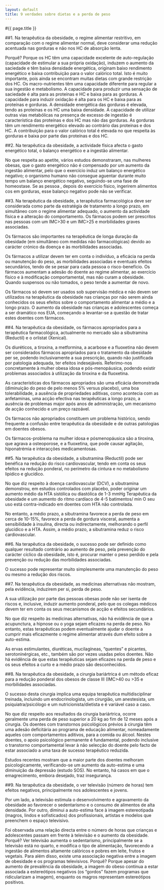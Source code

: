 ```yaml
---
layout: default
title: 9 verdades sobre dietas e a perda de peso
---
```


#{{ page.title }}

##1. Na terapêutica da obesidade, o regime alimentar restritivo, em comparação com o regime alimentar normal, deve considerar uma redução acentuada nas gorduras e não nos HC de absorção lenta.

Porquê? Porque os HC têm uma capacidade excelente de auto-regulação (capacidade de estimular a sua própria oxidação), induzem o aumento da saciedade e têm baixa densidade energética, originam baixo rendimento energético e baixa contribuição para o valor calórico total. Isto é muito importante, pois ainda se encontram muitas dietas com grande restrição dos HC.
Os macro-nutrientes têm uma capacidade diferente para regular a sua ingestão e metabolismo. A capacidade para produzir uma sensação de saciedade é alta para as proteínas e HC e baixa para as gorduras. A capacidade para induzir oxidação é alta para os HC e baixa para as proteínas e gorduras. A densidade energética das gorduras é elevada, tendo as proteínas e os HC uma baixa densidade. A capacidade de utilizar outras vias metabólicas na presença de excesso de ingestão é característica das proteínas e dos HC mas não das gorduras. As gorduras têm um rendimento energético elevado ao contrário das proteínas e dos HC. A contribuição para o valor calórico total é elevada no que respeita às gorduras e baixa por parte das proteínas e dos HC.

##2. Na terapêutica da obesidade, a actividade física afecta o gasto energético total, o balanço energético e a ingestão alimentar.

No que respeita ao apetite, vários estudos demonstraram, nas mulheres obesas, que o gasto energético não é compensado por um aumento da ingestão alimentar, pelo que o exercício induz um balanço energético negativo; o organismo humano não consegue aguentar durante muito tempo um balanço energético negativo, seguindo-se uma fase de homeostase. Se as pessoa , depois do exercício físico, ingerirem alimentos cos em gorduras, esse balanço negativo pode não se verificar.

##3. Na terapêutica da obesidade, a terapêutica farmacológica deve ser considerada como parte da estratégia de tratamento a longo prazo, em simultâneo com o regime alimentar adequado, o aumento da actividade física e a alteração do comportamento. Os fármacos podem ser prescritos nas pessoas com um IMC>30 e um IMC>25 e morbilidades graves associadas.

Os fármacos são importantes na terapêutica de longa duração da obesidade (em simultâneo com medidas não farmacológicas) devido ao carácter crónico da doença e às morbilidades associadas.

Os fármacos a utilizar devem ter em conta o indivíduo, a eficácia na perda ou manutenção do peso, as morbilidades associadas e eventuais efeitos secundários, tendo de se pesar para cada pessoa o risco-benefício.
Os fármacos aumentam a adesão do doente ao regime alimentar, ao exercício físico e à modificação comportamental, mas não curam a obesidade. Quando suspensos ou não tomados, o peso tende a aumentar de novo.

Os fármacos só devem ser usados sob supervisão médica e não devem ser utilizados na terapêutica da obesidade nas crianças por não serem ainda conhecidos os seus efeitos sobre o comportamento alimentar a médio e a longo prazo.
O aumento da obesidade nas crianças e adolescentes começa a ser dramático nos EUA, começando a levantar-se a questão de tratar estes doentes com fármacos.

##4. Na terapêutica da obesidade, os fármacos apropriados para a terapêutica farmacológica, actualmente no mercado são a sibutramina (Reductil) e o orlistat (Xenical).

Os diuréticos, a tiroxina, a metformina, a acarbose e a fluoxetina não devem ser considerados fármacos apropriados para o tratamento da obesidade per se, podendo inclusivamente a sua prescrição, quando não justificada por patologia adequada, ter efeitos indesejáveis. Referimo-nos concretamente à mulher obesa idosa e pós-menopáusica, podendo existir problemas associados à utilização da tiroxina e da fluoxetina.

As características dos fármacos apropriados são uma eficácia demonstrada (diminuição do peso de pelo menos 5% versus placebo), uma boa tolerabilidade, a ausência de propriedades aditivas, como acontecia com as anfetaminas, uma acção efectiva nas terapêuticas a longo prazo, a ausência de problemas major após anos de administração, um mecanismo de acção conhecido e um preço razoável.

Os fármacos não apropriados constituem um problema histórico, sendo frequente a confusão entre terapêutica da obesidade e de outras patologias em doentes obesos.

Os fármacos-problema na mulher idosa e pósmenopáusica são a tiroxina, que agrava a osteoporose, e a fluoxetina, que pode causar agitação, hiponatrémia e interacções medicamentosas.

##5. Na terapêutica da obesidade, a sibutramina (Reductil) pode ser benéfica na redução do risco cardiovascular, tendo em conta os seus efeitos na redução ponderal, no perímetro da cintura e no metabolismo lipídico e glucídico.

No que diz respeito à doença cardiovascular (DCV), a sibutramina demonstrou, em estudos controlados com placebo, poder originar um aumento médio da HTA sistólica ou diastólica de 1-3 mmHg Terapêutica da obesidade e um aumento do ritmo cardíaco de 4-5 batimentos/ min O seu uso está contra-indicado em doentes com HTA não controlada.

No entanto, a médio prazo, a sibutramina favorece a perda de peso em cerca de 10-15%, favorece a perda de gordura visceral, aumenta a sensibilidade à insulina, directa ou indirectamente, melhorando o perfil glucídico e a HTA. Assim, a médio prazo, a sibutramina reduz o risco cardiovascular.

##6. Na terapêutica da obesidade, o sucesso pode ser definido como qualquer resultado contrário ao aumento de peso, pela prevenção do carácter cíclico da obesidade, isto é, procurar manter o peso perdido e pela prevenção ou redução das morbilidades associadas.

O sucesso pode representar muito simplesmente uma manutenção do peso ou mesmo a redução dos riscos.

##7. Na terapêutica da obesidade, as medicinas alternativas não mostram, pela evidência, induzirem per si, perda de peso.

A sua utilização por parte das pessoas obesas pode não ser isenta de riscos e, inclusive, induzir aumento ponderal, pelo que os colegas médicos devem ter em conta os seus mecanismos de acção e efeitos secundários.

No que diz respeito às medicinas alternativas, não há evidência de que a acupunctura, a hipnose ou o yoga sejam eficazes na perda de peso. No entanto, estas terapêuticas podem eventualmente ajudar o doente a cumprir mais eficazmente o regime alimentar através dum efeito sobre a auto-estima.

As ervas estimulantes, diuréticas, mucilagíneas, “quentes” e picantes, serotoninérgicas, etc., também são por vezes usadas pelos doentes. Não há evidência de que estas terapêuticas sejam eficazes na perda de peso e os seus efeitos a curto e a médio prazo são desconhecidos.

##8. Na terapêutica da obesidade, a cirurgia bariártrica é um método eficaz para a redução ponderal dos obesos de classe III (IMC>40 ou >35 e morbilidades associadas.

O sucesso desta cirurgia implica uma equipa terapêutica multidisciplinar treinada, incluindo um endocrinologista, um cirurgião, um anestesista, um psiquiatra/psicólogo e um nutricionista/dietista e é variável caso a caso.

No que diz respeito aos resultados da cirurgia bariártrica, ocorre geralmente uma perda de peso superior a 20 kg ao fim de 12 meses após a cirurgia. Os doentes com transtornos psicológicos prévios à cirurgia têm uma adesão deficitária ao programa de educação alimentar, nomeadamente aqueles com comportamentos aditivos, para a comida ou álcool. Nestes doentes, o apoio psicológico permanente é fundamental, podendo inclusive o transtorno comportamental levar à não selecção do doente pelo facto de estar associado a uma taxa de sucesso terapêutico reduzida.

Estudos recentes mostram que a maior parte dos doentes melhoram psicologicamente, verificando-se um aumento da auto-estima e uma diminuição da depressão (estudo SOS). No entanto, há casos em que o emagrecimento, embora desejado, traz insegurança.

##9. Na terapêutica da obesidade, o ver televisão (número de horas) tem efeitos negativos, principalmente nos adolescentes e jovens.

Por um lado, a televisão estimula o desenvolvimento e agravamento da obesidade ao favorecer o sedentarismo e o consumo de alimentos de alta densidade. Por outro, diminui a auto-estima face à imagem estereotipada (magros, lindos e sofisticados) dos profissionais, artistas e modelos que preenchem o espaço televisivo.

Foi observada uma relação directa entre o número de horas que crianças e adolescentes passam em frente à televisão e o aumento da obesidade. Porquê? Ver televisão aumenta o sedentarismo, principalmente se a televisão está no quarto, e modifica o tipo de alimentação, favorecendo a ingestão de alimentos altamente calóricos e pobres em leite, frutos e vegetais. Para além disso, existe uma associação negativa entre a imagem de obesidade e os programas televisivos. Porquê? Porque apesar do aumento de prevalência da obesidade, a imagem do obeso continua a estar associada a estereótipos negativos (os “gordos” fazem programas que ridicularizam a imagem), enquanto os magros representam estereótipos positivos.